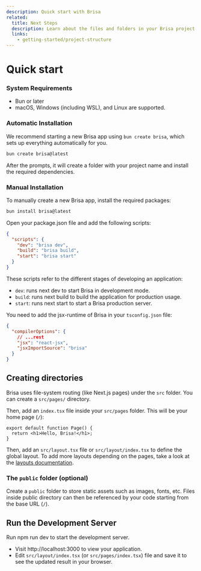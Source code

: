 ```yaml
---
description: Quick start with Brisa
related:
  title: Next Steps
  description: Learn about the files and folders in your Brisa project.
  links:
    - getting-started/project-structure
---
```


# Quick start

### System Requirements

- Bun [<w-badge type="tip" text="1.1.34" />](https://bun.sh/) or later
- macOS, Windows (including WSL), and Linux are supported.

### Automatic Installation

We recommend starting a new Brisa app using `bun create brisa`, which sets up everything automatically for you.

```sh
bun create brisa@latest
```

After the prompts, it will create a folder with your project name and install the required dependencies.

### Manual Installation

To manually create a new Brisa app, install the required packages:

```sh
bun install brisa@latest
```

Open your package.json file and add the following scripts:

```json
{
  "scripts": {
    "dev": "brisa dev",
    "build": "brisa build",
    "start": "brisa start"
  }
}
```

These scripts refer to the different stages of developing an application:

- `dev`: runs next dev to start Brisa in development mode.
- `build`: runs next build to build the application for production usage.
- `start`: runs next start to start a Brisa production server.

You need to add the jsx-runtime of Brisa in your `tsconfig.json` file:

```json
{
  "compilerOptions": {
    // ...rest
    "jsx": "react-jsx",
    "jsxImportSource": "brisa"
  }
}
```

## Creating directories

Brisa uses file-system routing (like Next.js pages) under the `src` folder. You can create a `src/pages/` directory.

Then, add an `index.tsx` file inside your `src/pages` folder. This will be your home page (`/`):

```tsx
export default function Page() {
  return <h1>Hello, Brisa!</h1>;
}
```

Then, add an `src/layout.tsx` file or `src/layout/index.tsx` to define the global layout. To add more layouts depending on the pages, take a look at the [layouts documentation](/building-your-application/routing/pages-and-layouts).

### The `public` folder (optional)

Create a `public` folder to store static assets such as images, fonts, etc. Files inside public directory can then be referenced by your code starting from the base URL (`/`).

## Run the Development Server

Run npm run dev to start the development server.

- Visit http://localhost:3000 to view your application.
- Edit `src/layout/index.tsx` (or `src/pages/index.tsx`) file and save it to see the updated result in your browser.
